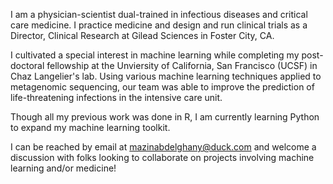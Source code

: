 I am a physician-scientist dual-trained in infectious diseases and critical care medicine. I practice medicine and design and run clinical trials as a Director, Clinical Research at Gilead Sciences in Foster City, CA.  

I cultivated a special interest in machine learning while completing my post-doctoral fellowship at the Unviersity of California, San Francisco (UCSF) in Chaz Langelier's lab. Using various machine learning techniques applied to metagenomic sequencing, our team was able to improve the prediction of life-threatening infections in the intensive care unit.  

Though all my previous work was done in R, I am currently learning Python to expand my machine learning toolkit.  

I can be reached by email at mazinabdelghany@duck.com and welcome a discussion with folks looking to collaborate on projects involving machine learning and/or medicine!
